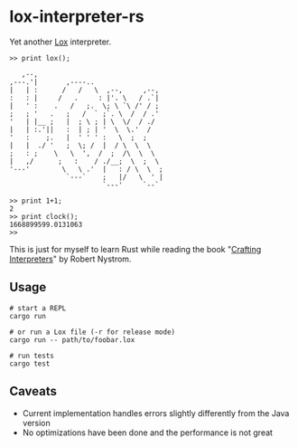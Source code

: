 # lox-interpreter-rs
Yet another [Lox](https://craftinginterpreters.com/the-lox-language.html) interpreter.

```
>> print lox();

   ,--,                                
,---.'|       ,----..                  
|   | :      /   /   \  ,--,     ,--,  
:   : |     /   .     : |'. \   / .`|  
|   ' :    .   /   ;.  \; \ `\ /' / ;  
;   ; '   .   ;   /  ` ;`. \  /  / .'  
'   | |__ ;   |  ; \ ; | \  \/  / ./   
|   | :.'||   :  | ; | '  \  \.'  /    
'   :    ;.   |  ' ' ' :   \  ;  ;     
|   |  ./ '   ;  \; /  |  / \  \  \    
;   : ;    \   \  ',  /  ;  /\  \  \   
|   ,/      ;   :    / ./__;  \  ;  \  
'---'        \   \ .'  |   : / \  \  ; 
              `---`    ;   |/   \  ' | 
                       `---'     `--`  

>> print 1+1;
2
>> print clock();
1668899599.0131063
>> 
```

This is just for myself to learn Rust while reading the book "[Crafting Interpreters](https://craftinginterpreters.com/)" by Robert Nystrom.

## Usage
```
# start a REPL
cargo run

# or run a Lox file (-r for release mode)
cargo run -- path/to/foobar.lox

# run tests
cargo test
```

## Caveats
- Current implementation handles errors slightly differently from the Java
  version
- No optimizations have been done and the performance is not great
